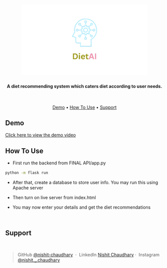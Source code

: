 <h1 align="center">
  <img src="logo.png" alt="DietAI" width="400">
</h1>

<h4 align="center">A diet recommending system which caters diet according to user needs.</h4>
<br>

<p align="center">
  <a href="#key-features">Demo</a> •
  <a href="#how-to-use">How To Use</a> •
  <a href="#support">Support</a>
</p>


## Demo

<a href="https://drive.google.com/file/d/1uK9vAaU3Q2ueZrgF5nHvJCwtw6MU7PLJ/view?usp=sharing"> Click here to view the demo video </a>

## How To Use

* First run the backend from  FINAL API/app.py
```bash
python -m flask run
```

* After that, create a database to store user info. You may run this using Apache server

* Then turn on live server from index.html

* You may now enter your details and get the diet recommendations

<br>

## Support

<br>

> GitHub [@nishit-chaudhary](https://github.com/nishit-chaudhary) &nbsp;&middot;&nbsp;
> LinkedIn [Nishit Chaudhary](https://www.linkedin.com/in/nishit-chaudhary-383a07229/)&nbsp;&middot;&nbsp;
> Instagram [@nishit._.chaudhary](https://www.instagram.com/nishit._.chaudhary/) 
